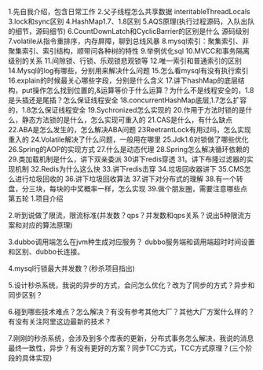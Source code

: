 1.先自我介绍，包含日常工作
2.父子线程怎么共享数据
interitableThreadLocals
3.lock和sync区别
4.HashMap1.7、1.8区别
5.AQS原理(执行过程源码，入队出队的细节，源码细节)
6.CountDownLatch和CyclicBarrier的区别是什么
源码级别
7.volatile从指令重排序，内存屏障，聊到总线风暴
8.mysql索引：聚集索引、非聚集索引、索引结构，顺带问各种树的特性
9.举例优化sql
10.MVCC和事务隔离级别的关系
11.间隙锁、行锁、乐观锁悲观锁等
12.唯一索引和普通索引的区别
14.Mysql的log有哪些，分别用来解决什么问题
15.怎么看mysql有没有执行索引
16.explain的时候最关心哪些字段，分别是什么含义
17.讲下hashMap的底层结构，put操作怎么找到位置的,&运算等价于什么运算？为什么不是线程安全的，1.8是头插还是尾插？怎么保证线程安全
18.concurrentHashMap底层,1.7怎么扩容的，1.8怎么保证线程安全
19.Sychronized怎么实现的
20.作用于方法时锁的是什么，静态方法锁的是什么，怎么实现可重入的
21.CAS是什么，有什么缺点
22.ABA是怎么发生的，怎么解决ABA问题
23ReetrantLock有用过吗，怎么实现重入的
24.Volatile解决了什么问题，一般用在哪里
25.Jdk1.6对锁做了哪些优化
26.Spring的AOP的实现方式
27.什么是动态代理
28.Spring怎么解决循环依赖的
29.类加载机制是什么，讲下双亲委派
30讲下redis穿透
31。讲下布隆过滤器的实现机制
32.Redis为什么这么快
33.讲下redis击穿
34.垃圾回收器讲下
35.CMS怎么进行垃圾回收的
36.讲下垃圾回收算法
37.讲下对分布式的理解
38.有一个转盘，分三块，每块的中奖概率一样，怎么实现
39.做个朋友圈，需要注意哪些点
第五轮
1.项目介绍

2.听到说做了限流，限流标准(并发数？qps？并发数和qps关系？说出5种限流方案和对应的算法原理)

3.dubbo调用端怎么在jvm种生成对应服务？
dubbo服务端和调用端超时时间设置和区别、dubbo长连接。

4.mysql行锁最大并发数？(秒杀项目指出)

5.设计秒杀系统，我说的异步的方式，会问怎么优化？改为了同步的方式？异步和同步区别？


6.碰到哪些技术难点？怎么解决？有没有参考其他大厂？其他大厂方案什么样的？有没有关注阿里这边最新的技术？

7.刚刚的秒杀系统，会涉及到多个库表的更新，分布式事务怎么解决，我说的消息最终一致性，异步？有没有更好的方案？同步TCC方式，TCC方式原理？(三个阶段的具体实现)


